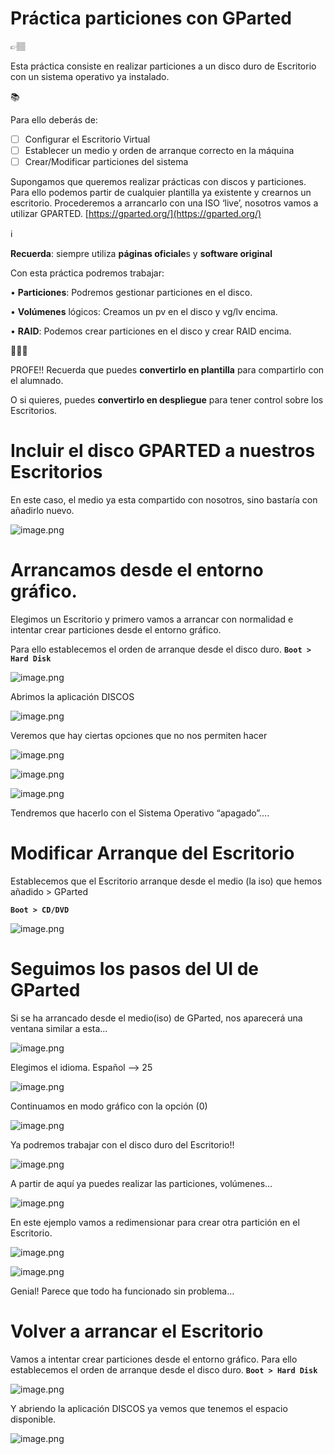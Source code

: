 # Práctica particiones con GParted

<aside>
👉🏽

Esta práctica consiste en realizar particiones a un disco duro de Escritorio con un sistema operativo ya instalado.

</aside>

<aside>
📚

Para ello deberás de:

- [ ]  Configurar el Escritorio Virtual
- [ ]  Establecer un medio y orden de arranque correcto en la máquina
- [ ]  Crear/Modificar particiones del sistema
</aside>

Supongamos que queremos realizar prácticas con discos y particiones. Para ello podemos partir de cualquier plantilla ya existente y crearnos un escritorio. Procederemos a arrancarlo con una ISO ‘live’, nosotros vamos a utilizar GPARTED. [https://gparted.org/](https://gparted.org/)

<aside>
ℹ️

**Recuerda**: siempre utiliza **páginas oficiale**s y **software original**

</aside>

Con esta práctica podremos trabajar: 

• **Particiones**: Podremos gestionar particiones en el disco.

• **Volúmenes** lógicos: Creamos un pv en el disco y vg/lv encima.

• **RAID**: Podemos crear particiones en el disco y crear RAID encima.

<aside>
🧑🏽‍🏫

PROFE!! Recuerda que puedes **convertirlo en plantilla** para compartirlo con el alumnado.

O si quieres, puedes **convertirlo en despliegue** para tener control sobre los Escritorios.

</aside>

# Incluir el disco GPARTED a nuestros Escritorios

En este caso, el medio ya esta compartido con nosotros, sino bastaría con añadirlo nuevo.

![image.png](image.png)

# Arrancamos desde el entorno gráfico.

Elegimos un Escritorio y primero vamos a arrancar con normalidad e intentar crear particiones desde el entorno gráfico. 

Para ello establecemos el orden de arranque desde el disco duro. **`Boot > Hard Disk`**

![image.png](image%201.png)

Abrimos la aplicación DISCOS

![image.png](image%202.png)

Veremos que hay ciertas opciones que no nos permiten hacer

![image.png](image%203.png)

![image.png](image%204.png)

![image.png](image%205.png)

Tendremos que hacerlo con el Sistema Operativo “apagado”…. 

# Modificar Arranque del Escritorio

Establecemos que el Escritorio arranque desde el medio (la iso) que hemos añadido > GParted

**`Boot > CD/DVD`**

![image.png](image%206.png)

# Seguimos los pasos del UI de GParted

Si se ha arrancado desde el medio(iso) de GParted, nos aparecerá una ventana similar a esta…

![image.png](image%207.png)

Elegimos el idioma. Español —> 25

![image.png](image%208.png)

Continuamos en modo gráfico con la opción (0)

![image.png](image%209.png)

Ya podremos trabajar con el disco duro del Escritorio!! 

![image.png](image%2010.png)

A partir de aquí ya puedes realizar las particiones, volúmenes…

![image.png](image%2011.png)

En este ejemplo vamos a redimensionar para crear otra partición en el Escritorio.

![image.png](image%2012.png)

![image.png](image%2013.png)

Genial! Parece que todo ha funcionado sin problema…

# Volver a arrancar el Escritorio

Vamos a intentar crear particiones desde el entorno gráfico. Para ello establecemos el orden de arranque desde el disco duro. **`Boot > Hard Disk`**

![image.png](image%201.png)

Y abriendo la aplicación DISCOS ya vemos que tenemos el espacio disponible.

![image.png](image%2014.png)